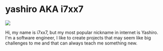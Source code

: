 # yashiro AKA i7xx7
<img src="https://komarev.com/ghpvc/?username=i7xx7"/>

Hi, my name is i7xx7, but my most popular nickname in internet is Yashiro.
I'm a software engineer, I like to create projects that may seem like big challenges to me and that can always teach me something new.

